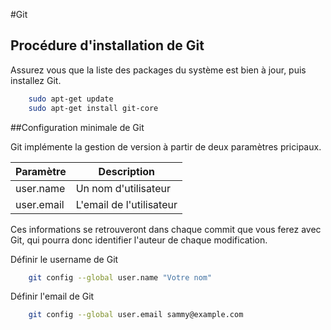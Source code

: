 #Git

## Procédure d'installation de Git

Assurez vous que la liste des packages du système est bien à jour, puis installez Git.

```bash
	sudo apt-get update
	sudo apt-get install git-core
```

##Configuration minimale de Git


Git implémente la gestion de version à partir de deux paramètres pricipaux.

Paramètre | Description
--------- | -----------
user.name | Un nom d'utilisateur
user.email | L'email de l'utilisateur

Ces informations se retrouveront dans chaque commit que vous ferez avec Git, qui pourra donc identifier l'auteur de chaque modification.

Définir le username de Git
```bash
	git config --global user.name "Votre nom"
```

Définir l'email de Git
```bash
	git config --global user.email sammy@example.com
```